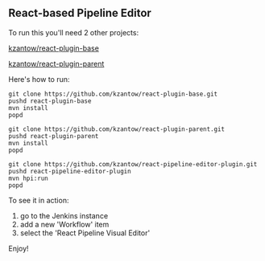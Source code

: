 React-based Pipeline Editor
---------------

To run this you'll need 2 other projects:

[kzantow/react-plugin-base](https://github.com/kzantow/react-plugin-base)

[kzantow/react-plugin-parent](https://github.com/kzantow/react-plugin-parent)

Here's how to run:

    
    git clone https://github.com/kzantow/react-plugin-base.git
    pushd react-plugin-base
    mvn install
    popd
    
    git clone https://github.com/kzantow/react-plugin-parent.git
    pushd react-plugin-parent
    mvn install
    popd
    
    git clone https://github.com/kzantow/react-pipeline-editor-plugin.git
    pushd react-pipeline-editor-plugin
    mvn hpi:run
    popd

To see it in action:

1. go to the Jenkins instance
1. add a new 'Workflow' item
1. select the 'React Pipeline Visual Editor'

Enjoy!